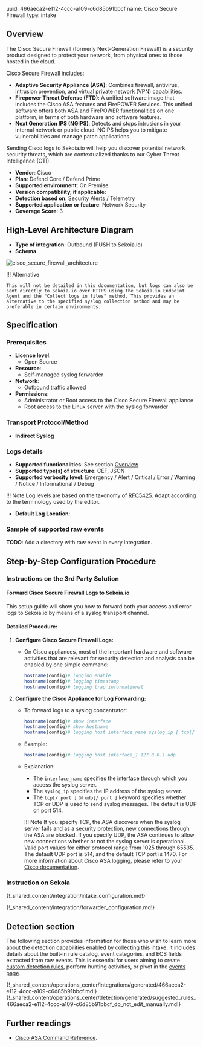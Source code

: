 uuid: 466aeca2-e112-4ccc-a109-c6d85b91bbcf
name: Cisco Secure Firewall
type: intake

## Overview

The Cisco Secure Firewall (formerly Next-Generation Firewall) is a security product designed to protect your network, from physical ones to those hosted in the cloud.

Cisco Secure Firewall includes:

- **Adaptive Security Appliance (ASA)**: Combines firewall, antivirus, intrusion prevention, and virtual private network (VPN) capabilities.
- **Firepower Threat Defense (FTD)**: A unified software image that includes the Cisco ASA features and FirePOWER Services. This unified software offers both ASA and FirePOWER functionalities on one platform, in terms of both hardware and software features.
- **Next Generation IPS (NGIPS)**: Detects and stops intrusions in your internal network or public cloud. NGIPS helps you to mitigate vulnerabilities and manage patch applications.

Sending Cisco logs to Sekoia.io will help you discover potential network security threats, which are contextualized thanks to our Cyber Threat Intelligence (CTI).

- **Vendor**: Cisco
- **Plan**: Defend Core / Defend Prime
- **Supported environment**: On Premise
- **Version compatibility, if applicable**:
- **Detection based on**: Security Alerts / Telemetry
- **Supported application or feature**: Network Security
- **Coverage Score**: 3

## High-Level Architecture Diagram

- **Type of integration**: Outbound (PUSH to Sekoia.io)
- **Schema**

![cisco_secure_firewall_architecture](/assets/integration/cisco_secure_firewall_architecture.png)

!!! Alternative

    This will not be detailed in this documentation, but logs can also be sent directly to Sekoia.io over HTTPS using the Sekoia.io Endpoint Agent and the "Collect logs in files" method. This provides an alternative to the specified syslog collection method and may be preferable in certain environments.

## Specification

### Prerequisites

- **Licence level**:
    - Open Source
- **Resource**:
    - Self-managed syslog forwarder
- **Network**:
    - Outbound traffic allowed
- **Permissions**:
    - Administrator or Root access to the Cisco Secure Firewall appliance
    - Root access to the Linux server with the syslog forwarder

### Transport Protocol/Method

- **Indirect Syslog**

### Logs details

- **Supported functionalities**: See section [Overview](#overview)
- **Supported type(s) of structure**: CEF, JSON
- **Supported verbosity level**: Emergency / Alert / Critical / Error / Warning / Notice / Informational / Debug

!!! Note
    Log levels are based on the taxonomy of [RFC5425](https://datatracker.ietf.org/doc/html/rfc5424). Adapt according to the terminology used by the editor.

- **Default Log Location**:

### Sample of supported raw events

**TODO**: Add a directory with raw event in every integration.

## Step-by-Step Configuration Procedure

### Instructions on the 3rd Party Solution

#### Forward Cisco Secure Firewall Logs to Sekoia.io

This setup guide will show you how to forward both your access and error logs to Sekoia.io by means of a syslog transport channel.

#### Detailed Procedure:

1. **Configure Cisco Secure Firewall Logs:**
   - On Cisco appliances, most of the important hardware and software activities that are relevant for security detection and analysis can be enabled by one simple command:
   
     ```bash
     hostname(config)# logging enable
     hostname(config)# logging timestamp
     hostname(config)# logging trap informational
     ```

2. **Configure the Cisco Appliance for Log Forwarding:**
   - To forward logs to a syslog concentrator:

     ```bash
     hostname(config)# show interface
     hostname(config)# show hostname
     hostname(config)# logging host interface_name syslog_ip [ tcp[/ port ] udp [/ port ] ]
     ```

   - Example:

     ```bash
     hostname(config)# logging host interface_1 127.0.0.1 udp
     ```

   - Explanation:
     - The `interface_name` specifies the interface through which you access the syslog server.
     - The `syslog_ip` specifies the IP address of the syslog server.
     - The `tcp[/ port ]` or `udp[/ port ]` keyword specifies whether TCP or UDP is used to send syslog messages. The default is UDP on port 514.

     !!! Note
        If you specify TCP, the ASA discovers when the syslog server fails and as a security protection, new connections through the ASA are blocked. If you specify UDP, the ASA continues to allow new connections whether or not the syslog server is operational. Valid port values for either protocol range from 1025 through 65535. The default UDP port is 514, and the default TCP port is 1470. For more information about Cisco ASA logging, please refer to your [Cisco documentation](https://www.cisco.com/c/en/us/td/docs/security/asa/asa-cli-reference/S/asa-command-ref-S.html).

### Instruction on Sekoia

{!_shared_content/integration/intake_configuration.md!}

{!_shared_content/integration/forwarder_configuration.md!}

## Detection section

The following section provides information for those who wish to learn more about the detection capabilities enabled by collecting this intake. It includes details about the built-in rule catalog, event categories, and ECS fields extracted from raw events. This is essential for users aiming to create [custom detection rules](/docs/xdr/features/detect/sigma.md), perform hunting activities, or pivot in the [events page](/docs/xdr/features/investigate/events.md).

{!_shared_content/operations_center/integrations/generated/466aeca2-e112-4ccc-a109-c6d85b91bbcf.md!}
{!_shared_content/operations_center/detection/generated/suggested_rules_466aeca2-e112-4ccc-a109-c6d85b91bbcf_do_not_edit_manually.md!}

## Further readings

- [Cisco ASA Command Reference](https://www.cisco.com/c/en/us/td/docs/security/asa/asa-cli-reference/S/asa-command-ref-S.html).